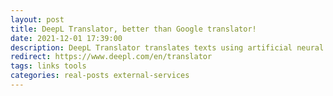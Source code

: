 ```yaml
---
layout: post
title: DeepL Translator, better than Google translator!
date: 2021-12-01 17:39:00
description: DeepL Translator translates texts using artificial neural networks
redirect: https://www.deepl.com/en/translator
tags: links tools
categories: real-posts external-services
---
```



